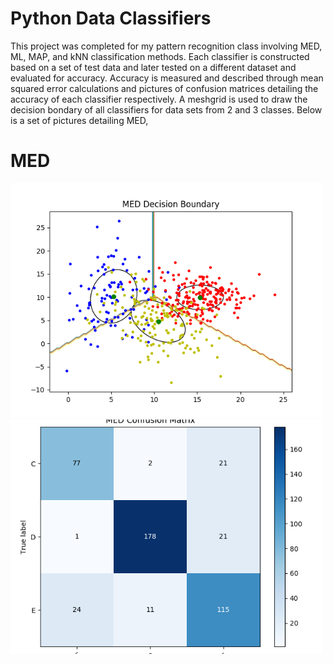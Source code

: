 # Python Data Classifiers 

This project was completed for my pattern recognition class involving MED, ML, MAP, and kNN classification methods. Each classifier is constructed based on a set of test data and later tested on a different dataset and evaluated for accuracy. Accuracy is measured and described through mean squared error calculations and pictures of confusion matrices detailing the accuracy of each classifier respectively. A meshgrid is used to draw the decision bondary of all classifiers for data sets from 2 and 3 classes. Below is a set of pictures detailing MED,

# MED
<p text-align = center>
<img src="https://github.com/KaramDanial458/python_cluster_classification/blob/main/lab1/image/decision_boundary/MED_decision_boundary_3classes.png" alt="drawing01" width="500"/> 
<img src="https://github.com/KaramDanial458/python_cluster_classification/blob/main/lab1/image/confusion_matrice/MED_confusion_3classes.png" alt="drawing2" width="500"/>
</p>

